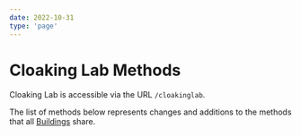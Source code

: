 ```yaml
---
date: 2022-10-31
type: 'page'
---
```


# Cloaking Lab Methods

Cloaking Lab is accessible via the URL `/cloakinglab`.

The list of methods below represents changes and additions to the methods that all [Buildings](/api/Buildings) share.
